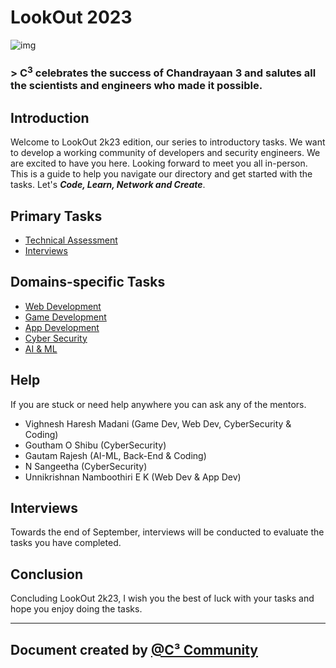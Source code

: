 # LookOut 2023


![img](https://www.hindustantimes.com/ht-img/img/2023/08/21/1600x900/chandrayaan_3_live_updates_1692604453081_1692604453262.jpg)
### > C<sup>3</sup> celebrates the success of Chandrayaan 3 and salutes all the scientists and engineers who made it possible.


## Introduction

Welcome to LookOut 2k23 edition, our series to introductory tasks. We want to develop a working community of 
developers and security engineers. We are excited to have you here. Looking forward to meet you all in-person. This 
is a guide to help you navigate our directory and get started with the tasks. Let's ***Code, Learn, Network and Create***.

## Primary Tasks

- [Technical Assessment](#technical-assessment)
- [Interviews](#interviews)

## Domains-specific Tasks

- [Web Development](#technical-assessment)
- [Game Development](#interviews)
- [App Development](#interviews)
- [Cyber Security](#interviews)
- [AI & ML](#interviews)

## Help

If you are stuck or need help anywhere you can ask any of the mentors.

- Vighnesh Haresh Madani (Game Dev, Web Dev, CyberSecurity & Coding)
- Goutham O Shibu (CyberSecurity)
- Gautam Rajesh (AI-ML, Back-End & Coding)
- N Sangeetha (CyberSecurity)
- Unnikrishnan Namboothiri E K (Web Dev & App Dev)

## Interviews

Towards the end of September, interviews will be conducted to evaluate the tasks you have completed.

## Conclusion

Concluding LookOut 2k23, I wish you the best of luck with your tasks and hope you enjoy doing the tasks.

---

## Document created by [@C³ Community](https://github.com/CcubeCommunity)